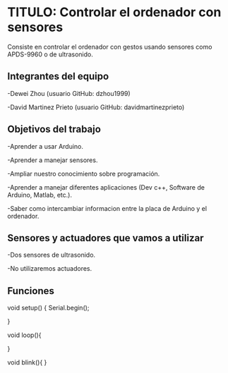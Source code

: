 # TITULO: Controlar el ordenador con sensores

Consiste en controlar el ordenador con gestos usando sensores como APDS-9960 o de ultrasonido.

## Integrantes del equipo

-Dewei Zhou (usuario GitHub: dzhou1999)

-David Martinez Prieto (usuario GitHub: davidmartinezprieto)

## Objetivos del trabajo

-Aprender a usar Arduino.

-Aprender a manejar sensores.

-Ampliar nuestro conocimiento sobre programación.

-Aprender a manejar diferentes aplicaciones (Dev c++, Software de Arduino, Matlab, etc.).

-Saber como intercambiar informacion entre la placa de Arduino y el ordenador.

## Sensores y actuadores que vamos a utilizar
-Dos sensores de ultrasonido.

-No utilizaremos actuadores.

## Funciones

void setup()
{
 Serial.begin();

}

void loop(){
 
}

void blink(){
}


